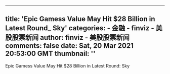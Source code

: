 
---
title: 'Epic Gamess Value May Hit $28 Billion in Latest Round_ Sky'
categories: 
    - 金融
    - finviz - 美股股票新闻
author: finviz - 美股股票新闻
comments: false
date: Sat, 20 Mar 2021 20:53:00 GMT
thumbnail: ''
---

<div>   
Epic Gamess Value May Hit $28 Billion in Latest Round: Sky  
</div>
            
